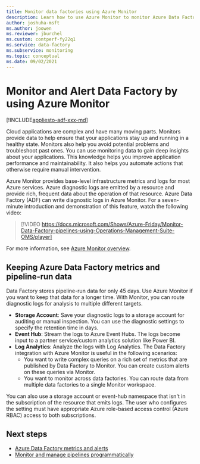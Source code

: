 ```yaml
---
title: Monitor data factories using Azure Monitor 
description: Learn how to use Azure Monitor to monitor Azure Data Factory pipelines by enabling diagnostic logs with information from Data Factory.
author: joshuha-msft
ms.author: joowen
ms.reviewer: jburchel
ms.custom: contperf-fy22q1
ms.service: data-factory
ms.subservice: monitoring
ms.topic: conceptual
ms.date: 09/02/2021
---
```


# Monitor and Alert Data Factory by using Azure Monitor

[!INCLUDE[appliesto-adf-xxx-md](includes/appliesto-adf-xxx-md.md)]

Cloud applications are complex and have many moving parts. Monitors provide data to help ensure that your applications stay up and running in a healthy state. Monitors also help you avoid potential problems and troubleshoot past ones. You can use monitoring data to gain deep insights about your applications. This knowledge helps you improve application performance and maintainability. It also helps you automate actions that otherwise require manual intervention.

Azure Monitor provides base-level infrastructure metrics and logs for most Azure services. Azure diagnostic logs are emitted by a resource and provide rich, frequent data about the operation of that resource. Azure Data Factory (ADF) can write diagnostic logs in Azure Monitor. For a seven-minute introduction and demonstration of this feature, watch the following video:

> [!VIDEO https://docs.microsoft.com/Shows/Azure-Friday/Monitor-Data-Factory-pipelines-using-Operations-Management-Suite-OMS/player]

For more information, see [Azure Monitor overview](../azure-monitor/overview.md).

## Keeping Azure Data Factory metrics and pipeline-run data

Data Factory stores pipeline-run data for only 45 days. Use Azure Monitor if you want to keep that data for a longer time. With Monitor, you can route diagnostic logs for analysis to multiple different targets.

* **Storage Account**: Save your diagnostic logs to a storage account for auditing or manual inspection. You can use the diagnostic settings to specify the retention time in days.
* **Event Hub**: Stream the logs to Azure Event Hubs. The logs become input to a partner service/custom analytics solution like Power BI.
* **Log Analytics**: Analyze the logs with Log Analytics. The Data Factory integration with Azure Monitor is useful in the following scenarios:
  * You want to write complex queries on a rich set of metrics that are published by Data Factory to Monitor. You can create custom alerts on these queries via Monitor.
  * You want to monitor across data factories. You can route data from multiple data factories to a single Monitor workspace.

You can also use a storage account or event-hub namespace that isn't in the subscription of the resource that emits logs. The user who configures the setting must have appropriate Azure role-based access control (Azure RBAC) access to both subscriptions.

## Next steps

- [Azure Data Factory metrics and alerts](monitor-metrics-alerts.md)
- [Monitor and manage pipelines programmatically](monitor-programmatically.md)
